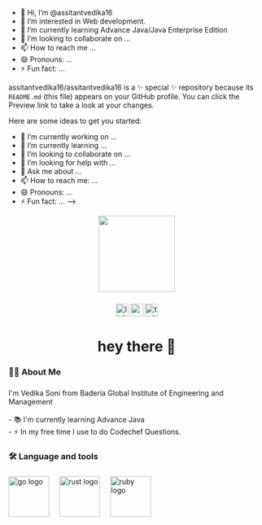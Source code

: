 - 👋 Hi, I’m @assitantvedika16
- 👀 I’m interested in  Web development.
- 🌱 I’m currently learning Advance Java/Java Enterprise Edition
- 💞️ I’m looking to collaborate on ...
- 📫 How to reach me ...
- 😄 Pronouns: ...
- ⚡ Fun fact: ...

assitantvedika16/assitantvedika16 is a ✨ special ✨ repository because its `README.md` (this file) appears on your GitHub profile.
You can click the Preview link to take a look at your changes.

Here are some ideas to get you started:

- 🔭 I’m currently working on ...
- 🌱 I’m currently learning ...
- 👯 I’m looking to collaborate on ...
- 🤔 I’m looking for help with ...
- 💬 Ask me about ...
- 📫 How to reach me: ...
- 😄 Pronouns: ...
- ⚡ Fun fact: ...
-->
<div align="center">
  <img height="150" src="my image.jpg"  />
</div>

###

<div align="center">
  <img src="https://img.shields.io/static/v1?message=LinkedIn&logo=linkedin&label=&color=0077B5&logoColor=white&labelColor=&style=for-the-badge" height="25" alt="linkedin logo"  />
  <img src="https://img.shields.io/static/v1?message=Youtube&logo=youtube&label=&color=FF0000&logoColor=white&labelColor=&style=for-the-badge" height="25" alt="youtube logo"  />
  <img src="https://img.shields.io/static/v1?message=Twitter&logo=twitter&label=&color=1DA1F2&logoColor=white&labelColor=&style=for-the-badge" height="25" alt="twitter logo"  />
</div>

###



###

<h1 align="center">hey there 👋</h1>

###

<h3 align="left">👩‍💻  About Me</h3>

###

<p align="left">I'm Vedika Soni  from Baderia Global Institute of Engineering and Management<br><br>- 📚 I'm currently learning Advance Java<br>- ⚡ In my free time I use to do Codechef Questions.</p>

###

<h3 align="left">🛠 Language and tools</h3>

###

<div align="left">
  <img src="java-logo2.jpg" height="80" alt="go logo"  />
  <img width="12" />
  <img src="C-logo.png" height="80" alt="rust logo"  />
  <img width="12" />
  <img src="html-logo.jpg" height="80" alt="ruby logo"  />
  <img width="12" />
 </div>




###
